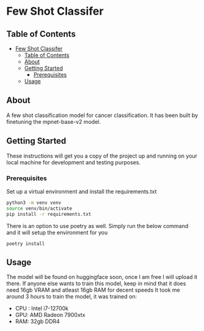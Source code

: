 # Few Shot Classifer

## Table of Contents

- [Few Shot Classifer](#few-shot-classifer)
  - [Table of Contents](#table-of-contents)
  - [About ](#about-)
  - [Getting Started ](#getting-started-)
    - [Prerequisites](#prerequisites)
  - [Usage ](#usage-)

## About <a name = "about"></a>

A few shot classification model for cancer classification. It has been built by finetuning the mpnet-base-v2 model.

## Getting Started <a name = "getting_started"></a>

These instructions will get you a copy of the project up and running on your local machine for development and testing purposes. 

### Prerequisites

Set up a virtual environment and install the requirements.txt

```bash
python3 -m venv venv
source venv/bin/activate
pip install -r requirements.txt
```
There is an option to use poetry as well.
Simply run the below command and it will setup the environment for you

`poetry install`

## Usage <a name = "usage"></a>

The model will be found on huggingface soon, once I am free I will upload it there. 
If anyone else wants to train this model, keep in mind that it does need 16gb VRAM and atleast 16gb RAM for decent speeds
It took me around 3 hours to train the model, it was trained on: 

- CPU : Intel i7-12700k
- GPU: AMD Radeon 7900xtx 
- RAM: 32gb DDR4 


